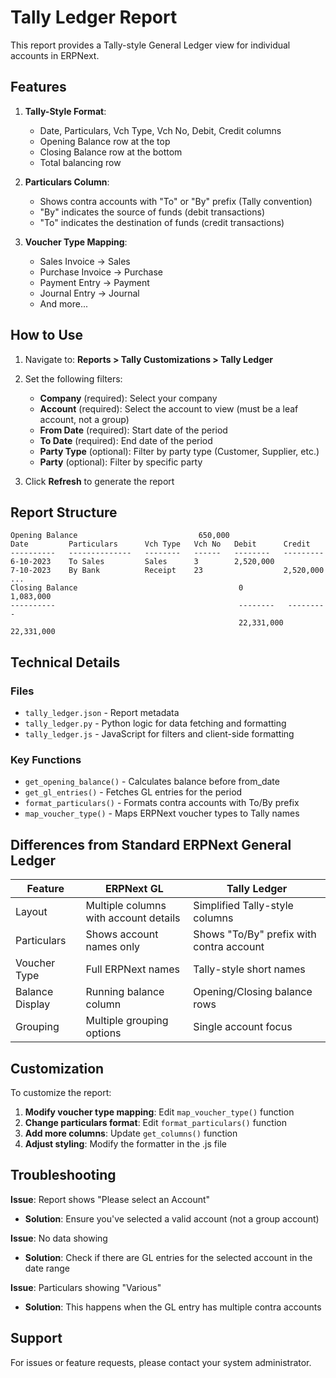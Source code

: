 # Tally Ledger Report

This report provides a Tally-style General Ledger view for individual accounts in ERPNext.

## Features

1. **Tally-Style Format**:
   - Date, Particulars, Vch Type, Vch No, Debit, Credit columns
   - Opening Balance row at the top
   - Closing Balance row at the bottom
   - Total balancing row

2. **Particulars Column**:
   - Shows contra accounts with "To" or "By" prefix (Tally convention)
   - "By" indicates the source of funds (debit transactions)
   - "To" indicates the destination of funds (credit transactions)

3. **Voucher Type Mapping**:
   - Sales Invoice → Sales
   - Purchase Invoice → Purchase
   - Payment Entry → Payment
   - Journal Entry → Journal
   - And more...

## How to Use

1. Navigate to: **Reports > Tally Customizations > Tally Ledger**

2. Set the following filters:
   - **Company** (required): Select your company
   - **Account** (required): Select the account to view (must be a leaf account, not a group)
   - **From Date** (required): Start date of the period
   - **To Date** (required): End date of the period
   - **Party Type** (optional): Filter by party type (Customer, Supplier, etc.)
   - **Party** (optional): Filter by specific party

3. Click **Refresh** to generate the report

## Report Structure

```
Opening Balance                           650,000
Date         Particulars      Vch Type   Vch No   Debit      Credit
----------   --------------   --------   ------   --------   ---------
6-10-2023    To Sales         Sales      3        2,520,000
7-10-2023    By Bank          Receipt    23                  2,520,000
...
Closing Balance                                    0          1,083,000
----------                                         --------   ---------
                                                   22,331,000 22,331,000
```

## Technical Details

### Files
- `tally_ledger.json` - Report metadata
- `tally_ledger.py` - Python logic for data fetching and formatting
- `tally_ledger.js` - JavaScript for filters and client-side formatting

### Key Functions
- `get_opening_balance()` - Calculates balance before from_date
- `get_gl_entries()` - Fetches GL entries for the period
- `format_particulars()` - Formats contra accounts with To/By prefix
- `map_voucher_type()` - Maps ERPNext voucher types to Tally names

## Differences from Standard ERPNext General Ledger

| Feature | ERPNext GL | Tally Ledger |
|---------|-----------|--------------|
| Layout | Multiple columns with account details | Simplified Tally-style columns |
| Particulars | Shows account names only | Shows "To/By" prefix with contra account |
| Voucher Type | Full ERPNext names | Tally-style short names |
| Balance Display | Running balance column | Opening/Closing balance rows |
| Grouping | Multiple grouping options | Single account focus |

## Customization

To customize the report:

1. **Modify voucher type mapping**: Edit `map_voucher_type()` function
2. **Change particulars format**: Edit `format_particulars()` function
3. **Add more columns**: Update `get_columns()` function
4. **Adjust styling**: Modify the formatter in the .js file

## Troubleshooting

**Issue**: Report shows "Please select an Account"
- **Solution**: Ensure you've selected a valid account (not a group account)

**Issue**: No data showing
- **Solution**: Check if there are GL entries for the selected account in the date range

**Issue**: Particulars showing "Various"
- **Solution**: This happens when the GL entry has multiple contra accounts

## Support

For issues or feature requests, please contact your system administrator.
